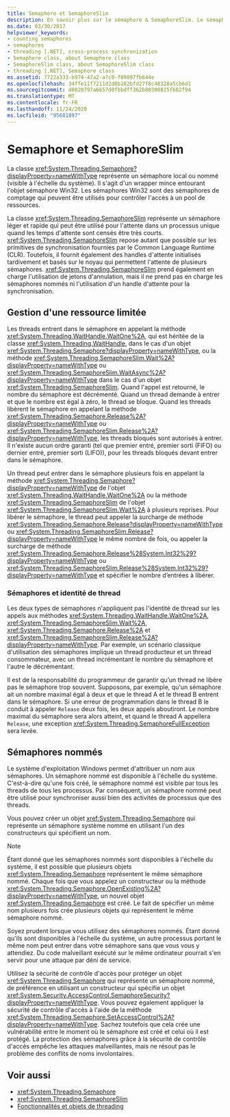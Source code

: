 ```yaml
---
title: Semaphore et SemaphoreSlim
description: En savoir plus sur le sémaphore & SemaphoreSlim. Le sémaphore de classe est un wrapper léger autour de l’objet sémaphore Win32. La classe SemaphoreSlim est un sémaphore léger rapide.
ms.date: 03/30/2017
helpviewer_keywords:
- counting semaphores
- semaphores
- threading [.NET], cross-process synchronization
- Semaphore class, about Semaphore class
- SemaphoreSlim class, about SemaphoreSlim class
- threading [.NET], Semaphore class
ms.assetid: 7722a333-b974-47a2-a7c0-f09097fb644e
ms.openlocfilehash: 34ffe11f7211d2d8b282bfd27f8c48328a5cb6d1
ms.sourcegitcommit: d8020797a6657d0fbbdff362b80300815f682f94
ms.translationtype: MT
ms.contentlocale: fr-FR
ms.lasthandoff: 11/24/2020
ms.locfileid: "95681897"
---
```

# <a name="semaphore-and-semaphoreslim"></a>Semaphore et SemaphoreSlim

La classe <xref:System.Threading.Semaphore?displayProperty=nameWithType> représente un sémaphore local ou nommé (visible à l'échelle du système). Il s'agit d'un wrapper mince entourant l'objet sémaphore Win32. Les sémaphores Win32 sont des sémaphores de comptage qui peuvent être utilisés pour contrôler l'accès à un pool de ressources.  
  
 La classe <xref:System.Threading.SemaphoreSlim> représente un sémaphore léger et rapide qui peut être utilisé pour l'attente dans un processus unique quand les temps d'attente sont censés être très courts. <xref:System.Threading.SemaphoreSlim> repose autant que possible sur les primitives de synchronisation fournies par le Common Language Runtime (CLR). Toutefois, il fournit également des handles d'attente initialisés tardivement et basés sur le noyau qui permettent l'attente de plusieurs sémaphores. <xref:System.Threading.SemaphoreSlim> prend également en charge l'utilisation de jetons d'annulation, mais il ne prend pas en charge les sémaphores nommés ni l'utilisation d'un handle d'attente pour la synchronisation.  
  
## <a name="managing-a-limited-resource"></a>Gestion d'une ressource limitée  

 Les threads entrent dans le sémaphore en appelant la méthode <xref:System.Threading.WaitHandle.WaitOne%2A>, qui est héritée de la classe <xref:System.Threading.WaitHandle>, dans le cas d'un objet <xref:System.Threading.Semaphore?displayProperty=nameWithType>, ou la méthode <xref:System.Threading.SemaphoreSlim.Wait%2A?displayProperty=nameWithType> ou <xref:System.Threading.SemaphoreSlim.WaitAsync%2A?displayProperty=nameWithType> dans le cas d'un objet <xref:System.Threading.SemaphoreSlim>. Quand l'appel est retourné, le nombre du sémaphore est décrémenté. Quand un thread demande à entrer et que le nombre est égal à zéro, le thread se bloque. Quand les threads libèrent le sémaphore en appelant la méthode <xref:System.Threading.Semaphore.Release%2A?displayProperty=nameWithType> ou <xref:System.Threading.SemaphoreSlim.Release%2A?displayProperty=nameWithType>, les threads bloqués sont autorisés à entrer. Il n'existe aucun ordre garanti (tel que premier entré, premier sorti (FIFO) ou dernier entré, premier sorti (LIFO)), pour les threads bloqués devant entrer dans le sémaphore.  
  
 Un thread peut entrer dans le sémaphore plusieurs fois en appelant la méthode <xref:System.Threading.Semaphore?displayProperty=nameWithType> de l'objet <xref:System.Threading.WaitHandle.WaitOne%2A> ou la méthode <xref:System.Threading.SemaphoreSlim> de l'objet <xref:System.Threading.SemaphoreSlim.Wait%2A> à plusieurs reprises. Pour libérer le sémaphore, le thread peut appeler la surcharge de méthode <xref:System.Threading.Semaphore.Release?displayProperty=nameWithType> ou <xref:System.Threading.SemaphoreSlim.Release?displayProperty=nameWithType> le même nombre de fois, ou appeler la surcharge de méthode <xref:System.Threading.Semaphore.Release%28System.Int32%29?displayProperty=nameWithType> ou <xref:System.Threading.SemaphoreSlim.Release%28System.Int32%29?displayProperty=nameWithType> et spécifier le nombre d’entrées à libérer.  
  
### <a name="semaphores-and-thread-identity"></a>Sémaphores et identité de thread  

 Les deux types de sémaphores n'appliquent pas l'identité de thread sur les appels aux méthodes <xref:System.Threading.WaitHandle.WaitOne%2A>, <xref:System.Threading.SemaphoreSlim.Wait%2A>, <xref:System.Threading.Semaphore.Release%2A> et <xref:System.Threading.SemaphoreSlim.Release%2A?displayProperty=nameWithType>. Par exemple, un scénario classique d'utilisation des sémaphores implique un thread producteur et un thread consommateur, avec un thread incrémentant le nombre du sémaphore et l'autre le décrémentant.  
  
 Il est de la responsabilité du programmeur de garantir qu’un thread ne libère pas le sémaphore trop souvent. Supposons, par exemple, qu'un sémaphore ait un nombre maximal égal à deux et que le thread A et le thread B entrent dans le sémaphore. Si une erreur de programmation dans le thread B le conduit à appeler `Release` deux fois, les deux appels aboutiront. Le nombre maximal du sémaphore sera alors atteint, et quand le thread A appellera `Release`, une exception <xref:System.Threading.SemaphoreFullException> sera levée.  
  
## <a name="named-semaphores"></a>Sémaphores nommés  

 Le système d'exploitation Windows permet d'attribuer un nom aux sémaphores. Un sémaphore nommé est disponible à l'échelle du système. C'est-à-dire qu'une fois créé, le sémaphore nommé est visible par tous les threads de tous les processus. Par conséquent, un sémaphore nommé peut être utilisé pour synchroniser aussi bien des activités de processus que des threads.  
  
 Vous pouvez créer un objet <xref:System.Threading.Semaphore> qui représente un sémaphore système nommé en utilisant l'un des constructeurs qui spécifient un nom.  
  
> [!NOTE]
> Étant donné que les sémaphores nommés sont disponibles à l'échelle du système, il est possible que plusieurs objets <xref:System.Threading.Semaphore> représentent le même sémaphore nommé. Chaque fois que vous appelez un constructeur ou la méthode <xref:System.Threading.Semaphore.OpenExisting%2A?displayProperty=nameWithType>, un nouvel objet <xref:System.Threading.Semaphore> est créé. Le fait de spécifier un même nom plusieurs fois crée plusieurs objets qui représentent le même sémaphore nommé.  
  
 Soyez prudent lorsque vous utilisez des sémaphores nommés. Étant donné qu'ils sont disponibles à l'échelle du système, un autre processus portant le même nom peut entrer dans votre sémaphore sans que vous vous y attendiez. Du code malveillant exécuté sur le même ordinateur pourrait s'en servir pour une attaque par déni de service.  
  
 Utilisez la sécurité de contrôle d'accès pour protéger un objet <xref:System.Threading.Semaphore> qui représente un sémaphore nommé, de préférence en utilisant un constructeur qui spécifie un objet <xref:System.Security.AccessControl.SemaphoreSecurity?displayProperty=nameWithType>. Vous pouvez également appliquer la sécurité de contrôle d'accès à l'aide de la méthode <xref:System.Threading.Semaphore.SetAccessControl%2A?displayProperty=nameWithType>. Sachez toutefois que cela crée une vulnérabilité entre le moment où le sémaphore est créé et celui où il est protégé. La protection des sémaphores grâce à la sécurité de contrôle d'accès empêche les attaques malveillantes, mais ne résout pas le problème des conflits de noms involontaires.  
  
## <a name="see-also"></a>Voir aussi

- <xref:System.Threading.Semaphore>
- <xref:System.Threading.SemaphoreSlim>
- [Fonctionnalités et objets de threading](threading-objects-and-features.md)
